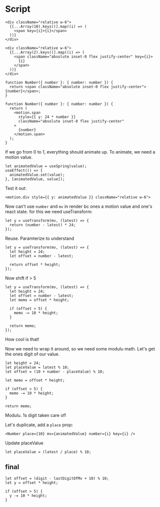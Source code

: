 # Script

```tsx
<div className="relative w-6">
  {[...Array(10).keys()].map((i) => (
    <span key={i}>{i}</span>
  ))}
</div>
```

```tsx
<div className="relative w-6">
  {[...Array(2).keys()].map((i) => (
    <span className="absolute inset-0 flex justify-center" key={i}>
      {i}
    </span>
  ))}
</div>
```

```tsx
function Number({ number }: { number: number }) {
  return <span className="absolute inset-0 flex justify-center">{number}</span>;
}
```

```tsx
function Number({ number }: { number: number }) {
  return (
    <motion.span
      style={{ y: 24 * number }}
      className="absolute inset-0 flex justify-center"
    >
      {number}
    </motion.span>
  );
}
```

If we go from 0 to 1, everything should animate up. To animate, we need a motion value.

```tsx
let animatedValue = useSpring(value);
useEffect(() => {
  animatedValue.set(value);
}, [animatedValue, value]);
```

Test it out:

```tsx
<motion.div style={{ y: animatedValue }} className="relative w-6">
```

Now can't use `number` and `mv` in render bc ones a motion value and one's react state. for this we need useTransform:

```tsx
let y = useTransform(mv, (latest) => {
  return (number - latest) * 24;
});
```

Reuse. Paramterize to understand

```tsx
let y = useTransform(mv, (latest) => {
  let height = 24;
  let offset = number - latest;

  return offset * height;
});
```

Now shift if > 5

```tsx
let y = useTransform(mv, (latest) => {
  let height = 24;
  let offset = number - latest;
  let memo = offset * height;

  if (offset > 5) {
    memo -= 10 * height;
  }

  return memo;
});
```

How cool is that!

Now we need to wrap it around, so we need some modulu math. Let's get the ones digit of our value.

```tsx
let height = 24;
let placeValue = latest % 10;
let offset = (10 + number - placeValue) % 10;

let memo = offset * height;

if (offset > 5) {
  memo -= 10 * height;
}

return memo;
```

Modulu. 1s digit taken care of!

Let's duplicate, add a `place` prop:

```tsx
<Number place={10} mv={animatedValue} number={i} key={i} />
```

Update placeValue

```tsx
let placeValue = (latest / place) % 10;
```

## final

```tsx
let offset = (digit - lastDigitOfMv + 10) % 10;
let y = offset * height;

if (offset > 5) {
  y -= 10 * height;
}
```
